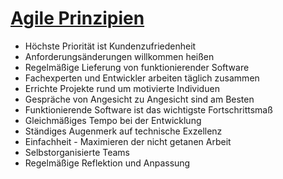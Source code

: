 # [Agile Prinzipien](http://agilemanifesto.org/iso/de/)
* Höchste Priorität ist Kundenzufriedenheit
* Anforderungsänderungen willkommen heißen
* Regelmäßige Lieferung von funktionierender Software
* Fachexperten und Entwickler arbeiten täglich zusammen
* Errichte Projekte rund um motivierte Individuen
* Gespräche von Angesicht zu Angesicht sind am Besten
* Funktionierende Software ist das wichtigste Fortschrittsmaß
* Gleichmäßiges Tempo bei der Entwicklung
* Ständiges Augenmerk auf technische Exzellenz
* Einfachheit - Maximieren der nicht getanen Arbeit
* Selbstorganisierte Teams
* Regelmäßige Reflektion und Anpassung
